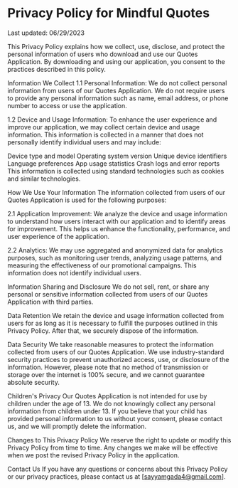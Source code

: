 # Privacy Policy for Mindful Quotes

Last updated: 06/29/2023

This Privacy Policy explains how we collect, use, disclose, and protect the personal information of users who download and use our Quotes Application. By downloading and using our application, you consent to the practices described in this policy.

Information We Collect
1.1 Personal Information:
We do not collect personal information from users of our Quotes Application. We do not require users to provide any personal information such as name, email address, or phone number to access or use the application.

1.2 Device and Usage Information:
To enhance the user experience and improve our application, we may collect certain device and usage information. This information is collected in a manner that does not personally identify individual users and may include:

Device type and model
Operating system version
Unique device identifiers
Language preferences
App usage statistics
Crash logs and error reports
This information is collected using standard technologies such as cookies and similar technologies.

How We Use Your Information
The information collected from users of our Quotes Application is used for the following purposes:

2.1 Application Improvement:
We analyze the device and usage information to understand how users interact with our application and to identify areas for improvement. This helps us enhance the functionality, performance, and user experience of the application.

2.2 Analytics:
We may use aggregated and anonymized data for analytics purposes, such as monitoring user trends, analyzing usage patterns, and measuring the effectiveness of our promotional campaigns. This information does not identify individual users.

Information Sharing and Disclosure
We do not sell, rent, or share any personal or sensitive information collected from users of our Quotes Application with third parties.

Data Retention
We retain the device and usage information collected from users for as long as it is necessary to fulfill the purposes outlined in this Privacy Policy. After that, we securely dispose of the information.

Data Security
We take reasonable measures to protect the information collected from users of our Quotes Application. We use industry-standard security practices to prevent unauthorized access, use, or disclosure of the information. However, please note that no method of transmission or storage over the internet is 100% secure, and we cannot guarantee absolute security.

Children's Privacy
Our Quotes Application is not intended for use by children under the age of 13. We do not knowingly collect any personal information from children under 13. If you believe that your child has provided personal information to us without your consent, please contact us, and we will promptly delete the information.

Changes to This Privacy Policy
We reserve the right to update or modify this Privacy Policy from time to time. Any changes we make will be effective when we post the revised Privacy Policy in the application.

Contact Us
If you have any questions or concerns about this Privacy Policy or our privacy practices, please contact us at [sayyamgada4@gmail.com].
